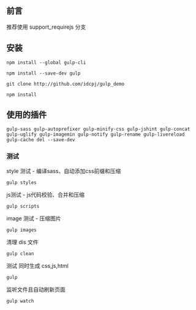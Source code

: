 ## 前言
推荐使用 support_requirejs 分支


## 安装 
```
npm install --global gulp-cli

npm install --save-dev gulp

git clone http://github.com/idcpj/gulp_demo

npm install 
```

## 使用的插件
`gulp-sass gulp-autoprefixer gulp-minify-css gulp-jshint gulp-concat gulp-uglify gulp-imagemin gulp-notify gulp-rename gulp-livereload gulp-cache del --save-dev`

### 测试
style 测试 - 编译sass、自动添加css前缀和压缩

`gulp styles`

js测试 - js代码校验、合并和压缩

`gulp scripts`

image  测试 - 压缩图片


`gulp images`

清理 dis 文件

`gulp clean`

测试 同时生成 css,js,html

`gulp`

监听文件且自动刷新页面


`gulp watch`
